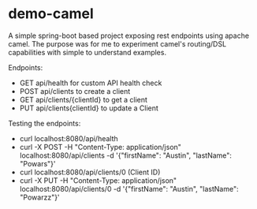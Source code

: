 # demo-camel

A simple spring-boot based project exposing rest endpoints using apache camel.
The purpose was for me to experiment camel's routing/DSL capabilities with simple to understand examples.

Endpoints:
- GET api/health for custom API health check
- POST api/clients to create a client
- GET api/clients/{clientId} to get a client
- PUT api/clients{clientId} to update a Client

Testing the endpoints:
- curl localhost:8080/api/health
- curl -X POST -H "Content-Type: application/json" localhost:8080/api/clients -d '{"firstName": "Austin", "lastName": "Powars"}'
- curl localhost:8080/api/clients/0 (Client ID)
- curl -X PUT -H "Content-Type: application/json" localhost:8080/api/clients/0 -d '{"firstName": "Austin", "lastName": "Powarzz"}'